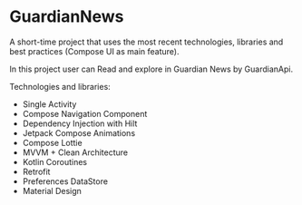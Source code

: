 # GuardianNews

A short-time project that uses the most recent technologies, libraries and best practices (Compose UI as main feature).

In this project user can Read and explore in  Guardian News by GuardianApi.

Technologies and libraries:
- Single Activity
- Compose Navigation Component
- Dependency Injection with Hilt
- Jetpack Compose Animations
- Compose Lottie
- MVVM + Clean Architecture
- Kotlin Coroutines
- Retrofit
- Preferences DataStore
- Material Design
